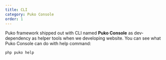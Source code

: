 ```yaml
---
title: CLI
category: Puko Console
order: 1
---
```


Puko framework shipped out with CLI named **Puko Console** as dev-dependency as helper tools when we developing website.
You can see what Puko Console can do with help command:

```text
php puko help
```


